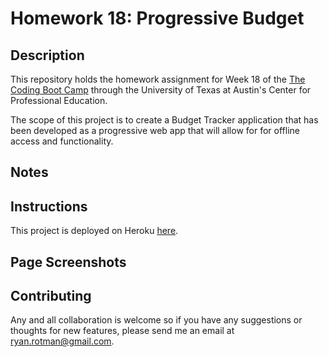 # Homework 18: Progressive Budget

## Description
This repository holds the homework assignment for Week 18 of the [The Coding Boot Camp](https://techbootcamps.utexas.edu/coding/) through the University of Texas at Austin's Center for Professional Education.

The scope of this project is to create a Budget Tracker application that has been developed as a progressive web app that will allow for for offline access and functionality.

## Notes
<!-- This application uses the following Node.js packages:
- [express](https://expressjs.com/)
- [mongoose](https://www.npmjs.com/package/mongoose)
- [morgan](https://www.npmjs.com/package/morgan)
- [path](https://nodejs.org/dist/latest-v14.x/docs/api/path.html) -->

## Instructions
This project is deployed on Heroku [here](https://rr-budget-pwa.herokuapp.com/).

## Page Screenshots


## Contributing
Any and all collaboration is welcome so if you have any suggestions or thoughts for new features, please send me an email at ryan.rotman@gmail.com.